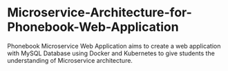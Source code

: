 # Microservice-Architecture-for-Phonebook-Web-Application
Phonebook Microservice Web Application aims to create a web application with MySQL Database using Docker and Kubernetes to give students the understanding of Microservice architecture.
